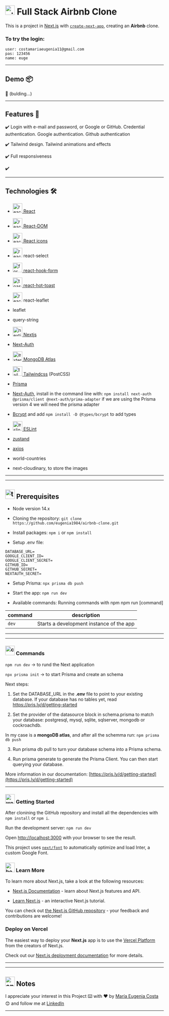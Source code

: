 # <img width="30" height="30" src="https://img.icons8.com/color/30/airbnb.png" alt="airbnb"/> Full Stack Airbnb Clone 

This is a project in [Next.js](https://nextjs.org/) with [`create-next-app`](https://github.com/vercel/next.js/tree/canary/packages/create-next-app), creating an **Airbnb** clone.

### To try the login:

```
user: costamariaeugenia11@gmail.com
pas: 123456
name: euge
```

---

## Demo 📦

📌 (bulding...)

---

## Features 📢

✔️ Login with e-mail and password, or Google or GitHub. Credential authentication. Google authentication. Github authentication

✔️ Tailwind design. Tailwind animations and effects

✔️ Full responsiveness

✔️ 

---

## Technologies 🛠️


- [<img width="30" height="30" src="https://img.icons8.com/plasticine/30/react.png" alt="react"/> React](https://react.dev/)

- [<img width="30" height="30" src="https://img.icons8.com/office/16/react.png" alt="react"/> React-DOM](https://www.npmjs.com/package/react-dom)

- [<img width="30" height="30" src="https://img.icons8.com/office/16/react.png" alt="react"/> React icons](https://react-icons.github.io/react-icons/)

- <img width="30" height="30" src="https://img.icons8.com/office/16/react.png" alt="react"/>  react-select

- [<img width="30" height="30" src="https://img.icons8.com/dusk/30/form.png" alt="form"/> react-hook-form](https://www.react-hook-form.com/)

- [<img width="30" height="30" src="https://img.icons8.com/cotton/30/toast--v1.png" alt="toast--v1"/> react-hot-toast](https://react-hot-toast.com/)

- <img width="30" height="30" src="https://img.icons8.com/office/16/react.png" alt="react"/> react-leaflet

- leaflet

- query-string

- [<img width="30" height="30" src="https://img.icons8.com/fluency-systems-regular/30/nextjs.png" alt="nextjs"/> Nextjs](https://nextjs.org/)

- [Next-Auth](https://www.npmjs.com/package/next-auth)

- [<img width="30" height="30" src="https://img.icons8.com/external-tal-revivo-color-tal-revivo/30/external-mongodb-a-cross-platform-document-oriented-database-program-logo-color-tal-revivo.png" alt="external-mongodb-a-cross-platform-document-oriented-database-program-logo-color-tal-revivo"/> MongoDB Atlas](https://www.mongodb.com/atlas/database)

- [<img width="30" height="30" src="https://img.icons8.com/color/30/tailwindcss.png" alt="tailwindcss"/> Tailwindcss](https://tailwindcss.com/) (PostCSS)

- [Prisma](https://www.prisma.io/)

- [Next-Auth](https://next-auth.js.org/), install in the command line with: `npm install next-auth @prisma/client @next-auth/prima-adapter` if we are using the Prisma version 4 we will need the prisma adapter

- [Bcrypt](https://www.npmjs.com/package/bcrypt) and add `npm install -D @types/bcrypt` to add types

- [<img width="30" height="30" src="https://img.icons8.com/external-tal-revivo-color-tal-revivo/30/external-eslint-pluggable-and-configurable-linter-tool-for-identifying-and-reporting-on-patterns-in-javascript-logo-color-tal-revivo.png" alt="eslint pluggable and configurable linter tool for identifying and reporting on patterns in javascript"/> ESLint](https://eslint.org/)

- [zustand](https://zustand-demo.pmnd.rs/)

- [axios](https://axios-http.com/docs/intro)

- world-countries

- next-cloudinary, to store the images

---
---

## <img width="30" height="30" src="https://img.icons8.com/nolan/30/todo-list.png" alt="todo-list"/> Prerequisites

- Node version 14.x

- Cloning the repository: ``git clone https://github.com/eugenia1984/airbnb-clone.git``

- Install packages: ``npm i`` or ``npm install``

- Setup .env file:

```
DATABASE_URL=
GOOGLE_CLIENT_ID=
GOOGLE_CLIENT_SECRET=
GITHUB_ID=
GITHUB_SECRET=
NEXTAUTH_SECRET=
```

- Setup Prisma: ``npx prisma db push``

- Start the app: ``npm run dev``

- Available commands: Running commands with npm npm run [command]

| command	| description |
| ------- | ----------- |
| ``dev`` |	Starts a development instance of the app |



---
---

### <img width="30" height="30" src="https://img.icons8.com/color/30/command-line.png" alt="command-line"/> Commands

`npm run dev` -> to rund the Next application

`npx prisma init` -> to start Prisma and create an schema

Next steps:

1. Set the DATABASE_URL in the **.env** file to point to your existing database. If your database has no tables yet, read https://pris.ly/d/getting-started

2. Set the provider of the datasource block in schema.prisma to match your database: postgresql, mysql, sqlite, sqlserver, mongodb or cockroachdb.

In my case is a **mongoDB atlas**, and after all the schemma run: `npm prisma db push`

3. Run prisma db pull to turn your database schema into a Prisma schema.

4. Run prisma generate to generate the Prisma Client. You can then start querying your database.

More information in our documentation: [https://pris.ly/d/getting-started](https://pris.ly/d/getting-started)


---

### <img width="30" height="30" src="https://img.icons8.com/dusk/30/workstation.png" alt="workstation"/>  Getting Started

After clonining the GitHub repository and install all the dependencies with `npm install` or `npm i`.

Run the development server: `npm run dev`

Open [http://localhost:3000](http://localhost:3000) with your browser to see the result.

This project uses [`next/font`](https://nextjs.org/docs/basic-features/font-optimization) to automatically optimize and load Inter, a custom Google Font.

### <img width="30" height="30" src="https://img.icons8.com/color/30/book.png" alt="book"/> Learn More

To learn more about Next.js, take a look at the following resources:

- [Next.js Documentation](https://nextjs.org/docs) - learn about Next.js features and API.

- [Learn Next.js](https://nextjs.org/learn) - an interactive Next.js tutorial.

You can check out [the Next.js GitHub repository](https://github.com/vercel/next.js/) - your feedback and contributions are welcome!

### Deploy on Vercel

The easiest way to deploy your **Next.js** app is to use the [Vercel Platform](https://vercel.com/new?utm_medium=default-template&filter=next.js&utm_source=create-next-app&utm_campaign=create-next-app-readme) from the creators of Next.js.

Check out our [Next.js deployment documentation](https://nextjs.org/docs/deployment) for more details.


---
---

## <img width="30" height="30" src="https://img.icons8.com/dusk/30/apple-notes.png" alt="apple-notes"/> Notes

I appreciate your interest in this Project ⌨️ with ❤️ by [María Eugenia Costa](https://github.com/eugenia1984) 😊 and follow me at [LinkedIn](http://www.linkedin.com/in/maríaeugeniacosta)

---

